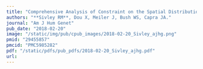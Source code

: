 ```yaml
---
title: "Comprehensive Analysis of Constraint on the Spatial Distribution of Missense Variants in Human Protein Structures"
authors: "**Sivley RM**, Dou X, Meiler J, Bush WS, Capra JA."
journal: "Am J Hum Genet"
pub_date: "2018-02-20"
image: "/static/img/pub/cpub_images/2018-02-20_Sivley_ajhg.png"
pmid: "29455857"
pmcid: "PMC5985282"
pdf: "/static/pdfs/pub_pdfs/2018-02-20_Sivley_ajhg.pdf"
url: 
---
```

